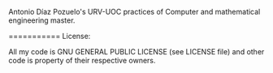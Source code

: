 Antonio Díaz Pozuelo's URV-UOC practices of Computer and mathematical engineering master.

===========
License:

All my code is GNU GENERAL PUBLIC LICENSE (see LICENSE file) and other code is property of their respective owners.
